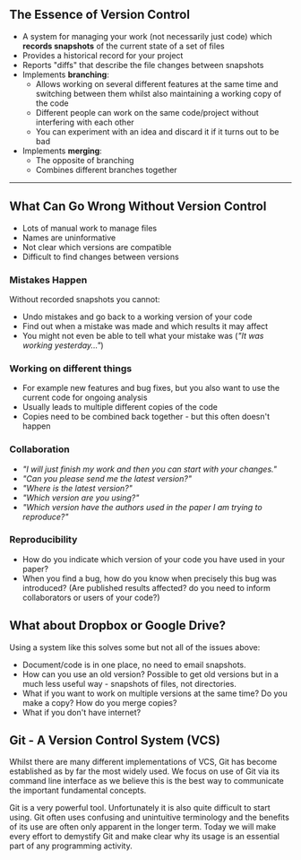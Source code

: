 

## The Essence of Version Control

- A system for managing your work (not necessarily just code) which **records
  snapshots** of the current state of a set of files
- Provides a historical record for your project
- Reports "diffs" that describe the file changes between snapshots
- Implements **branching**:
  - Allows working on several different features at the same time and switching
    between them whilst also maintaining a working copy of the code
  - Different people can work on the same code/project without interfering with
    each other
  - You can experiment with an idea and discard it if it turns out to be bad
- Implements **merging**:
  - The opposite of branching
  - Combines different branches together

---

## What Can Go Wrong Without Version Control

- Lots of manual work to manage files
- Names are uninformative
- Not clear which versions are compatible
- Difficult to find changes between versions

### Mistakes Happen

Without recorded snapshots you cannot:

- Undo mistakes and go back to a working version of your code
- Find out when a mistake was made and which results it may affect
- You might not even be able to tell what your mistake was (*"It was working
  yesterday..."*)

### Working on different things

- For example new features and bug fixes, but you also want to use the current
  code for ongoing analysis
- Usually leads to multiple different copies of the code
- Copies need to be combined back together - but this often doesn't happen

### Collaboration

- *"I will just finish my work and then you can start with your changes."*
- *"Can you please send me the latest version?"*
- *"Where is the latest version?"*
- *"Which version are you using?"*
- *"Which version have the authors used in the paper I am trying to reproduce?"*

### Reproducibility

- How do you indicate which version of your code you have used in your paper?
- When you find a bug, how do you know when precisely this bug was introduced?
  (Are published results affected? do you need to inform collaborators or users
  of your code?)

## What about Dropbox or Google Drive?

Using a system like this solves some but not all of the issues above:

- Document/code is in one place, no need to email snapshots.
- How can you use an old version? Possible to get old versions but in a much
  less useful way - snapshots of files, not directories.
- What if you want to work on multiple versions at the same time? Do you make a
  copy? How do you merge copies?
- What if you don't have internet?

## Git - A Version Control System (VCS)

Whilst there are many different implementations of VCS, Git has
become established as by far the most widely used. We focus on use of Git via
its command line interface as we believe this is the best way to communicate the
important fundamental concepts.

Git is a very powerful tool. Unfortunately it is also quite difficult to start
using. Git often uses confusing and unintuitive terminology and the benefits of
its use are often only apparent in the longer term. Today we will make every
effort to demystify Git and make clear why its usage is an essential part of
any programming activity.
